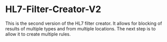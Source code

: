 # HL7-Filter-Creator-V2
This is the second version of the HL7 filter creator. It allows for blocking of results of multiple types and from multiple locations. The next step is to allow it to create multiple rules.
